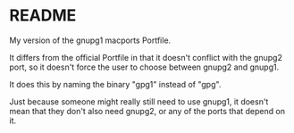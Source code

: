 # README

My version of the gnupg1 macports Portfile.

It differs from the official Portfile in that it doesn't conflict with the
gnupg2 port, so it doesn't force the user to choose between gnupg2 and
gnupg1.

It does this by naming the binary "gpg1" instead of "gpg".

Just because someone might really still need to use gnupg1, it doesn't mean
that they don't also need gnupg2, or any of the ports that depend on it.

